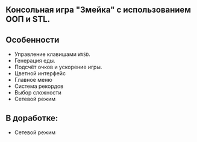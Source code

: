 ## Консольная игра "Змейка" с использованием ООП и STL.
## Особенности
- Управление клавишами `WASD`.
- Генерация еды.
- Подсчёт очков и ускорение игры.
- Цветной интерфейс  
- Главное меню  
- Система рекордов 
- Выбор сложности
- Сетевой режим 
## В доработке:  
- Сетевой режим  
 
